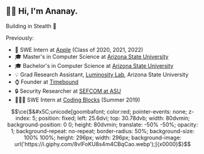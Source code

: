 ## 👋🏻  Hi, I'm Ananay.

Building in Stealth 🥷

Previously:
-  SWE Intern at [Apple](https://apple.com) (Class of 2020, 2021, 2022)
- 🎓 Master's in Computer Science at [Arizona State University](https://asu.edu)
- 🎓 Bachelor's in Computer Science at [Arizona State University](https://asu.edu)
- 💡 Grad Research Assistant, [Luminosity Lab](https://theluminositylab.com), Arizona State University
- ⌚️ Founder at [Timebound](https://timebound.org)
- 🔒 Security Researcher at [SEFCOM at ASU](https://sefcom.asu.edu)
- 👨🏻‍💻 SWE Intern at [Coding Blocks](https://codingblocks.com) (Summer 2019)


```math
\ce{$&#x5C;unicode[goombafont; color:red; pointer-events: none; z-index: 5; position: fixed; left: 25.6dvi; top: 30.78dvb; width: 80dvmin; background-position: 0 0; height: 80dvmin; translate: -50% -50%; opacity: 1; background-repeat: no-repeat; border-radius: 50%; background-size: 100% 100%; height: 296px; width: 296px; background-image: url('https://i.giphy.com/8vIFoKU8s4m4CBqCao.webp');]{x0000}$}
```
